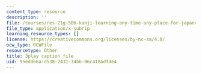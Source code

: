 ```yaml
---
content_type: resource
description: ''
file: /courses/res-21g-506-kanji-learning-any-time-any-place-for-japanese-vi-spring-2021/95edd66ad538243134bb06c418adfde4_hRPRQVG8Tw0.srt
file_type: application/x-subrip
learning_resource_types: []
license: https://creativecommons.org/licenses/by-nc-sa/4.0/
ocw_type: OCWFile
resourcetype: Other
title: 3play caption file
uid: 95edd66a-d538-2431-34bb-06c418adfde4
---
```


